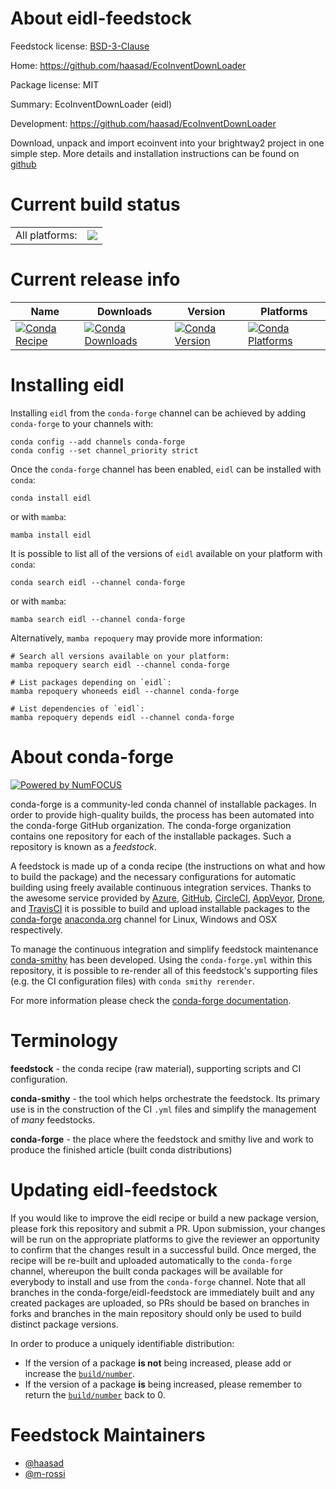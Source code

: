 About eidl-feedstock
====================

Feedstock license: [BSD-3-Clause](https://github.com/conda-forge/eidl-feedstock/blob/main/LICENSE.txt)

Home: https://github.com/haasad/EcoInventDownLoader

Package license: MIT

Summary: EcoInventDownLoader (eidl)

Development: https://github.com/haasad/EcoInventDownLoader

Download, unpack and import ecoinvent into your brightway2 project in one simple step.
More details and installation instructions can be found on [github](https://github.com/haasad/EcoInventDownLoader)


Current build status
====================


<table><tr><td>All platforms:</td>
    <td>
      <a href="https://dev.azure.com/conda-forge/feedstock-builds/_build/latest?definitionId=18223&branchName=main">
        <img src="https://dev.azure.com/conda-forge/feedstock-builds/_apis/build/status/eidl-feedstock?branchName=main">
      </a>
    </td>
  </tr>
</table>

Current release info
====================

| Name | Downloads | Version | Platforms |
| --- | --- | --- | --- |
| [![Conda Recipe](https://img.shields.io/badge/recipe-eidl-green.svg)](https://anaconda.org/conda-forge/eidl) | [![Conda Downloads](https://img.shields.io/conda/dn/conda-forge/eidl.svg)](https://anaconda.org/conda-forge/eidl) | [![Conda Version](https://img.shields.io/conda/vn/conda-forge/eidl.svg)](https://anaconda.org/conda-forge/eidl) | [![Conda Platforms](https://img.shields.io/conda/pn/conda-forge/eidl.svg)](https://anaconda.org/conda-forge/eidl) |

Installing eidl
===============

Installing `eidl` from the `conda-forge` channel can be achieved by adding `conda-forge` to your channels with:

```
conda config --add channels conda-forge
conda config --set channel_priority strict
```

Once the `conda-forge` channel has been enabled, `eidl` can be installed with `conda`:

```
conda install eidl
```

or with `mamba`:

```
mamba install eidl
```

It is possible to list all of the versions of `eidl` available on your platform with `conda`:

```
conda search eidl --channel conda-forge
```

or with `mamba`:

```
mamba search eidl --channel conda-forge
```

Alternatively, `mamba repoquery` may provide more information:

```
# Search all versions available on your platform:
mamba repoquery search eidl --channel conda-forge

# List packages depending on `eidl`:
mamba repoquery whoneeds eidl --channel conda-forge

# List dependencies of `eidl`:
mamba repoquery depends eidl --channel conda-forge
```


About conda-forge
=================

[![Powered by
NumFOCUS](https://img.shields.io/badge/powered%20by-NumFOCUS-orange.svg?style=flat&colorA=E1523D&colorB=007D8A)](https://numfocus.org)

conda-forge is a community-led conda channel of installable packages.
In order to provide high-quality builds, the process has been automated into the
conda-forge GitHub organization. The conda-forge organization contains one repository
for each of the installable packages. Such a repository is known as a *feedstock*.

A feedstock is made up of a conda recipe (the instructions on what and how to build
the package) and the necessary configurations for automatic building using freely
available continuous integration services. Thanks to the awesome service provided by
[Azure](https://azure.microsoft.com/en-us/services/devops/), [GitHub](https://github.com/),
[CircleCI](https://circleci.com/), [AppVeyor](https://www.appveyor.com/),
[Drone](https://cloud.drone.io/welcome), and [TravisCI](https://travis-ci.com/)
it is possible to build and upload installable packages to the
[conda-forge](https://anaconda.org/conda-forge) [anaconda.org](https://anaconda.org/)
channel for Linux, Windows and OSX respectively.

To manage the continuous integration and simplify feedstock maintenance
[conda-smithy](https://github.com/conda-forge/conda-smithy) has been developed.
Using the ``conda-forge.yml`` within this repository, it is possible to re-render all of
this feedstock's supporting files (e.g. the CI configuration files) with ``conda smithy rerender``.

For more information please check the [conda-forge documentation](https://conda-forge.org/docs/).

Terminology
===========

**feedstock** - the conda recipe (raw material), supporting scripts and CI configuration.

**conda-smithy** - the tool which helps orchestrate the feedstock.
                   Its primary use is in the construction of the CI ``.yml`` files
                   and simplify the management of *many* feedstocks.

**conda-forge** - the place where the feedstock and smithy live and work to
                  produce the finished article (built conda distributions)


Updating eidl-feedstock
=======================

If you would like to improve the eidl recipe or build a new
package version, please fork this repository and submit a PR. Upon submission,
your changes will be run on the appropriate platforms to give the reviewer an
opportunity to confirm that the changes result in a successful build. Once
merged, the recipe will be re-built and uploaded automatically to the
`conda-forge` channel, whereupon the built conda packages will be available for
everybody to install and use from the `conda-forge` channel.
Note that all branches in the conda-forge/eidl-feedstock are
immediately built and any created packages are uploaded, so PRs should be based
on branches in forks and branches in the main repository should only be used to
build distinct package versions.

In order to produce a uniquely identifiable distribution:
 * If the version of a package **is not** being increased, please add or increase
   the [``build/number``](https://docs.conda.io/projects/conda-build/en/latest/resources/define-metadata.html#build-number-and-string).
 * If the version of a package **is** being increased, please remember to return
   the [``build/number``](https://docs.conda.io/projects/conda-build/en/latest/resources/define-metadata.html#build-number-and-string)
   back to 0.

Feedstock Maintainers
=====================

* [@haasad](https://github.com/haasad/)
* [@m-rossi](https://github.com/m-rossi/)

